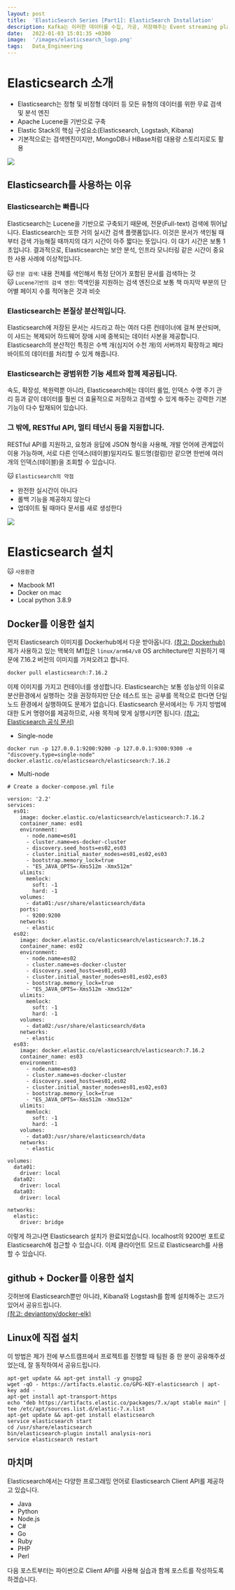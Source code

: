 ```yaml
---
layout: post
title:  'ElasticSearch Series [Part1]: ElasticSearch Installation'
description: Kafka는 이러한 데이터를 수집, 가공, 저장해주는 Event streaming platform입니다.
date:   2022-01-03 15:01:35 +0300
image:  '/images/elasticsearch_logo.png'
tags:   Data_Engineering
---
```



# Elasticsearch 소개
 - Elasticsearch는 정형 및 비정형 데이터 등 모든 유형의 데이터를 위한 무료 검색 및 분석 엔진
 - Apache Lucene을 기반으로 구축
 - Elastic Stack의 핵심 구성요소(Elasticsearch, Logstash, Kibana)
 - 기본적으로는 검색엔진이지만, MongoDB나 HBase처럼 대용량 스토리지로도 활용


![](/images/elastic_1.png)

## Elasticsearch를 사용하는 이유  

### Elasticsearch는 빠릅니다
Elasticsearch는 Lucene을 기반으로 구축되기 때문에, 전문(Full-text) 검색에 뛰어납니다. Elasticsearch는 또한 거의 실시간 검색 플랫폼입니다. 이것은 문서가 색인될 때부터 검색 가능해질 때까지의 대기 시간이 아주 짧다는 뜻입니다. 이 대기 시간은 보통 1초입니다. 결과적으로, Elasticsearch는 보안 분석, 인프라 모니터링 같은 시간이 중요한 사용 사례에 이상적입니다.  

🐱 `전문 검색`: 내용 전체를 색인해서 특정 단어가 포함된 문서를 검색하는 것  
🐱 `Lucene기반의 검색 엔진`: 역색인을 지원하는 검색 엔진으로 보통 책 마지막 부분의 단어별 페이지 수를 적어놓은 것과 비슷

### Elasticsearch는 본질상 분산적입니다. 
Elasticsearch에 저장된 문서는 샤드라고 하는 여러 다른 컨테이너에 걸쳐 분산되며, 이 샤드는 복제되어 하드웨어 장애 시에 중복되는 데이터 사본을 제공합니다. Elasticsearch의 분산적인 특징은 수백 개(심지어 수천 개)의 서버까지 확장하고 페타바이트의 데이터를 처리할 수 있게 해줍니다.   

### Elasticsearch는 광범위한 기능 세트와 함께 제공됩니다. 
속도, 확장성, 복원력뿐 아니라, Elasticsearch에는 데이터 롤업, 인덱스 수명 주기 관리 등과 같이 데이터를 훨씬 더 효율적으로 저장하고 검색할 수 있게 해주는 강력한 기본 기능이 다수 탑재되어 있습니다.  

### 그 밖에, RESTful API, 멀티 테넌시 등을 지원합니다.
RESTful API를 지원하고, 요청과 응답에 JSON 형식을 사용해, 개발 언어에 관계없이 이용 가능하며, 서로 다른 인덱스(테이블)일지라도 필드명(컬럼)만 같으면 한번에 여러 개의 인덱스(테이블)을 조회할 수 있습니다.  

🐱 `Elasticsearch의 약점`
- 완전한 실시간이 아니다
- 롤백 기능을 제공하지 않는다
- 업데이트 될 때마다 문서를 새로 생성한다

![](/images/elastic_3.png)

# Elasticsearch 설치

🐱 `사용환경`  
- Macbook M1
- Docker on mac
- Local python 3.8.9

## Docker를 이용한 설치

먼저 Elasticsearch 이미지를 Dockerhub에서 다운 받아옵니다. [(참고: Dockerhub)](https://hub.docker.com/_/elasticsearch?tab=tags&page=1)  
제가 사용하고 있는 맥북의 M1칩은 `linux/arm64/v8` OS architecture만 지원하기 때문에 7.16.2 버전의 이미지를 가져오려고 합니다.  
```
docker pull elasticsearch:7.16.2
```

이제 이미지를 가지고 컨테이너를 생성합니다. Elasticsearch는 보통 성능상의 이유로 분산환경에서 실행하는 것을 권장하지만 단순 테스트 또는 공부를 목적으로 한다면 단일 노드 환경에서 실행하여도 문제가 없습니다. Elasticsearch 문서에서는 두 가지 방법에 대한 도커 명령어를 제공하므로, 사용 목적에 맞게 실행시키면 됩니다. [(참고: Elasticsearch 공식 문서)](https://www.elastic.co/guide/en/elasticsearch/reference/current/docker.html)

- Single-node
```
docker run -p 127.0.0.1:9200:9200 -p 127.0.0.1:9300:9300 -e "discovery.type=single-node" docker.elastic.co/elasticsearch/elasticsearch:7.16.2
```
- Multi-node

```
# Create a docker-compose.yml file

version: '2.2'
services:
  es01:
    image: docker.elastic.co/elasticsearch/elasticsearch:7.16.2
    container_name: es01
    environment:
      - node.name=es01
      - cluster.name=es-docker-cluster
      - discovery.seed_hosts=es02,es03
      - cluster.initial_master_nodes=es01,es02,es03
      - bootstrap.memory_lock=true
      - "ES_JAVA_OPTS=-Xms512m -Xmx512m"
    ulimits:
      memlock:
        soft: -1
        hard: -1
    volumes:
      - data01:/usr/share/elasticsearch/data
    ports:
      - 9200:9200
    networks:
      - elastic
  es02:
    image: docker.elastic.co/elasticsearch/elasticsearch:7.16.2
    container_name: es02
    environment:
      - node.name=es02
      - cluster.name=es-docker-cluster
      - discovery.seed_hosts=es01,es03
      - cluster.initial_master_nodes=es01,es02,es03
      - bootstrap.memory_lock=true
      - "ES_JAVA_OPTS=-Xms512m -Xmx512m"
    ulimits:
      memlock:
        soft: -1
        hard: -1
    volumes:
      - data02:/usr/share/elasticsearch/data
    networks:
      - elastic
  es03:
    image: docker.elastic.co/elasticsearch/elasticsearch:7.16.2
    container_name: es03
    environment:
      - node.name=es03
      - cluster.name=es-docker-cluster
      - discovery.seed_hosts=es01,es02
      - cluster.initial_master_nodes=es01,es02,es03
      - bootstrap.memory_lock=true
      - "ES_JAVA_OPTS=-Xms512m -Xmx512m"
    ulimits:
      memlock:
        soft: -1
        hard: -1
    volumes:
      - data03:/usr/share/elasticsearch/data
    networks:
      - elastic

volumes:
  data01:
    driver: local
  data02:
    driver: local
  data03:
    driver: local

networks:
  elastic:
    driver: bridge
```
이렇게 하고나면 Elasticsearch 설치가 완료되었습니다. localhost의 9200번 포트로 Elasticsearch에 접근할 수 있습니다. 이제 클라이언트 모드로 Elasticsearch를 사용할 수 있습니다. 

## github + Docker를 이용한 설치
깃허브에 Elasticsearch뿐만 아니라, Kibana와 Logstash를 함께 설치해주는 코드가 있어서 공유드립니다.  
[(참고: deviantony/docker-elk)](https://github.com/deviantony/docker-elk)

## Linux에 직접 설치
이 방법은 제가 전에 부스트캠프에서 프로젝트를 진행할 때 팀원 중 한 분이 공유해주셨었는데, 잘 동작하여서 공유드립니다.  
```
apt-get update && apt-get install -y gnupg2
wget -qO - https://artifacts.elastic.co/GPG-KEY-elasticsearch | apt-key add -
apt-get install apt-transport-https
echo "deb https://artifacts.elastic.co/packages/7.x/apt stable main" | tee /etc/apt/sources.list.d/elastic-7.x.list
apt-get update && apt-get install elasticsearch
service elasticsearch start
cd /usr/share/elasticsearch
bin/elasticsearch-plugin install analysis-nori
service elasticsearch restart
```

## 마치며  

Elasticsearch에서는 다양한 프로그래밍 언어로 Elasticsearch Client API를 제공하고 있습니다. 
- Java
- Python
- Node.js
- C#
- Go
- Ruby
- PHP
- Perl  

다음 포스트부터는 파이썬으로 Client API를 사용해 실습과 함께 포스트를 작성하도록 하겠습니다. 